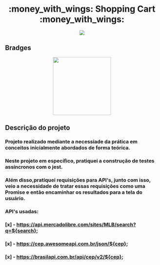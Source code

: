 <h1 align='center'>:money_with_wings: Shopping Cart :money_with_wings: </h1>

<p align='center'>
<img src='./src/imgs/logo.png'></img>
</p>

## Bradges

<p align='center'>
<img src='https://img.shields.io/badge/status-finalizado-success' width='190px'></img>
</p>

## Descrição do projeto

### Projeto realizado mediante a necessiade da prática em conceitos inicialmente abordados de forma teórica.
### Neste projeto em específico, pratiquei a construção de testes assíncronos com o jest.
### Além disso,pratiquei requisições para API's, junto com isso, veio a necessidade de tratar essas requisições como uma Promise e então encaminhar os resultados para a tela do usuário.
### API's usadas: 

### [x] - https://api.mercadolibre.com/sites/MLB/search?q=${search};
### [x] - https://cep.awesomeapi.com.br/json/${cep};
### [x] - https://brasilapi.com.br/api/cep/v2/${cep};
